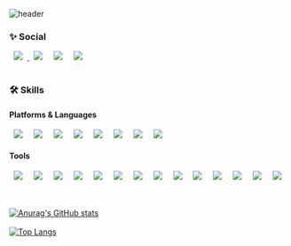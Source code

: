 ![header](https://capsule-render.vercel.app/api?color=gradient&customColorList=0,2,2,5,30&type=waving&height=200&section=header&text=FrontEnd%20Junior%20Developer&fontSize=40&fontAlignY=40)

### ✨ Social

<span>
<a href="https://velog.io/@songe/">
    <img src="https://img.shields.io/badge/Blog-20C997?logo=Velog&logoColor=white"
        style="height : auto; margin-left : 8px; margin-right : 8px;"/>
</a>
    <img src="https://img.shields.io/badge/aassdd6434@gmail.com-EA4335?logo=Gmail&logoColor=white"
        style="height : auto; margin-left : 8px; margin-right : 8px;"/>
    <img src="https://img.shields.io/badge/Notion-000000?logo=Notion&logoColor=white"
        style="height : auto; margin-left : 8px; margin-right : 8px;"/>
    <img src="https://img.shields.io/badge/Slack-4A154B?logo=Slack&logoColor=white"
        style="height : auto; margin-left : 8px; margin-right : 8px;"/>
</span>

<br />
<br />

### 🛠 Skills
#### Platforms & Languages
<span>
    <img src="https://img.shields.io/badge/HTML5-E34F26?logo=HTML5&logoColor=white"
    style="height : auto; margin-left : 8px; margin-right : 8px;"/>
    <img src="https://img.shields.io/badge/CSS3-1572B6?logo=CSS3&logoColor=white"
    style="height : auto; margin-left : 8px; margin-right : 8px;"/>
    <img src="https://img.shields.io/badge/JavaScript-F7DF1E?logo=JavaScript&logoColor=black"
    style="height : auto; margin-left : 8px; margin-right : 8px;"/>
    <img src="https://img.shields.io/badge/TypeScript-3178C6?logo=TypeScript&logoColor=white"
    style="height : auto; margin-left : 8px; margin-right : 8px;"/>
    <img src="https://img.shields.io/badge/Node.js-339933?logo=Node.js&logoColor=white"
    style="height : auto; margin-left : 8px; margin-right : 8px;"/>
    <img src="https://img.shields.io/badge/Vue.js-4FC08D?logo=Vue.js&logoColor=white"
    style="height : auto; margin-left : 8px; margin-right : 8px;"/>
    <img src="https://img.shields.io/badge/React-61DAFB?logo=React&logoColor=white"
    style="height : auto; margin-left : 8px; margin-right : 8px;"/>
    <img src="https://img.shields.io/badge/React Native-61DAFB?logo=React&logoColor=white"
    style="height : auto; margin-left : 8px; margin-right : 8px;"/>
</span>

#### Tools
<span>
    <img src="https://img.shields.io/badge/React Query-FF4154?logo=React Query&logoColor=white"
    style="height : auto; margin-left : 8px; margin-right : 8px;"/>
    <img src="https://img.shields.io/badge/React Table-FF4154?logo=React Table&logoColor=white"
    style="height : auto; margin-left : 8px; margin-right : 8px;"/>
    <img src="https://img.shields.io/badge/React Router-CA4245?logo=React Router&logoColor=white"
    style="height : auto; margin-left : 8px; margin-right : 8px;"/>
    <img src="https://img.shields.io/badge/Sass-CC6699?logo=Sass&logoColor=white"
    style="height : auto; margin-left : 8px; margin-right : 8px;"/>
    <img src="https://img.shields.io/badge/styled components-DB7093?logo=styled-components&logoColor=white"
    style="height : auto; margin-left : 8px; margin-right : 8px;"/>
    <img src="https://img.shields.io/badge/Git-F05032?logo=Git&logoColor=white"
    style="height : auto; margin-left : 8px; margin-right : 8px;"/>
    <img src="https://img.shields.io/badge/Vite-646CFF?logo=Vite&logoColor=white"
    style="height : auto; margin-left : 8px; margin-right : 8px;"/>
    <img src="https://img.shields.io/badge/Webpack-8DD6F9?logo=Webpack&logoColor=white"
    style="height : auto; margin-left : 8px; margin-right : 8px;"/>
     <img src="https://img.shields.io/badge/Babel-F9DC3E?logo=Babel&logoColor=white"
    style="height : auto; margin-left : 8px; margin-right : 8px;"/>
    <img src="https://img.shields.io/badge/ESLint-4B32C3?logo=ESLint&logoColor=white"
    style="height : auto; margin-left : 8px; margin-right : 8px;"/>
    <img src="https://img.shields.io/badge/Prettier-F7B93E?logo=Prettier&logoColor=white"
    style="height : auto; margin-left : 8px; margin-right : 8px;"/>
    <img src="https://img.shields.io/badge/Axios-5A29E4?logo=Axios&logoColor=white"
    style="height : auto; margin-left : 8px; margin-right : 8px;"/>
    <img src="https://img.shields.io/badge/Netlify-00C7B7?logo=Netlify&logoColor=white"
    style="height : auto; margin-left : 8px; margin-right : 8px;"/>
    <img src="https://img.shields.io/badge/Swiper-6332F6?logo=Swiper&logoColor=white"
    style="height : auto; margin-left : 8px; margin-right : 8px;"/>
</span>

<br />
<br />
<br />

[![Anurag's GitHub stats](https://github-readme-stats.vercel.app/api?username=SongE12&count_private=true&show_icons=true&theme=moltack)](https://github.com/anuraghazra/github-readme-stats)
<br />
<br />
[![Top Langs](https://github-readme-stats.vercel.app/api/top-langs/?username=SongE12&layout=compact&theme=moltack&langs_count=10)](https://github.com/anuraghazra/github-readme-stats)

